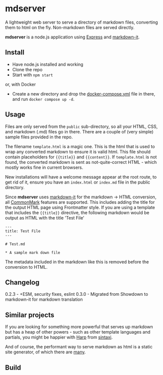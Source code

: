 # mdserver

A lightweight web server to serve a directory of markdown files, converting them to html on the fly. Non-markdown files are served directly.

**mdserver** is a node.js application using [Express](https://expressjs.com/) and [markdown-it](https://markdown-it.github.io/).

## Install

* Have node.js installed and working
* Clone the repo
* Start with `npm start`

or, with Docker

* Create a new directory and drop the [docker-compose.yml](https://github.com/IanKulin/mdserver/blob/main/docker-compose.yml) file in there, and run `docker compose up -d`.

## Usage

Files are only served from the `public` sub-directory, so all your HTML, CSS, and markdown (.md) files go in there. There are a couple of (very simple) sample files provided in the repo.

The filename `template.html` is a magic one. This is the html that is used to wrap any converted markdown to ensure it is valid html. This file should contain placeholders for `{{title}}` and `{{content}}`. If `template.html` is not found, the converted markdown is sent as not-quite-correct HTML - which mostly works fine in current browsers.

New installations will have a welcome message appear at the root route, to get rid of it, ensure you have an `index.html` or `index.md` file in the public directory.

Since **mdserver** uses [markdown-it](https://markdown-it.github.io/) for the markdown -> HTML conversion, all [CommonMark](https://commonmark.org/) features are supported. This includes adding the title for the output HTML page using Frontmatter style. If you are using a template that includes the `{{title}}` directive, the following markdown would be output as HTML with the title 'Test File'
```
---
title: Test File
---

# Test.md

* A sample mark down file
```
The metadata included in the markdown like this is removed before the conversion to HTML.

## Changelog

0.2.3 - +ESM, security fixes, eslint
0.3.0 - Migrated from Showdown to markdown-it for markdown translation


## Similar projects

If you are looking for something more powerful that serves up markdown but has a heap of other powers - such as other template languages and partials, you might be happier with [Harp](https://harpjs.com/) from [sintaxi](https://github.com/sintaxi/harp).

And of course, the performant way to serve markdown as html is a static site generator, of which there are [many](https://github.com/myles/awesome-static-generators).

## Build


